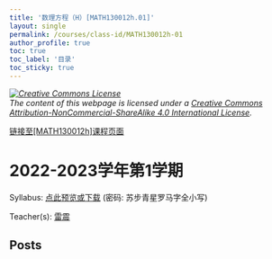 ```yaml
---
title: '数理方程（H）[MATH130012h.01]'
layout: single
permalink: /courses/class-id/MATH130012h-01
author_profile: true
toc: true
toc_label: '目录'
toc_sticky: true
---
```



<div class='notice--warning'>
	<p><i><a rel='license' href='http://creativecommons.org/licenses/by-nc-sa/4.0/'><img alt='Creative Commons License' style='border-width:0' src='https://i.creativecommons.org/l/by-nc-sa/4.0/88x31.png' /></a><br /> The content of this webpage is licensed under a <a rel='license' href='http://creativecommons.org/licenses/by-nc-sa/4.0/'>Creative Commons Attribution-NonCommercial-ShareAlike 4.0 International License</a>.</i></p>
</div>

<a href='https://fdu-math.github.io/courses/MATH130012h'>链接至[MATH130012h]课程页面</a>


# 2022-2023学年第1学期

Syllabus: <a href='https://fdu-math.github.io/courses/syllabus/MATH130012h.01-2022-2023-1 (Encrypted).pdf'>点此预览或下载</a> (密码: 苏步青星罗马字全小写)

Teacher(s): <a href='https://fdu-math.github.io/teachers/雷震'>雷震</a>


## Posts